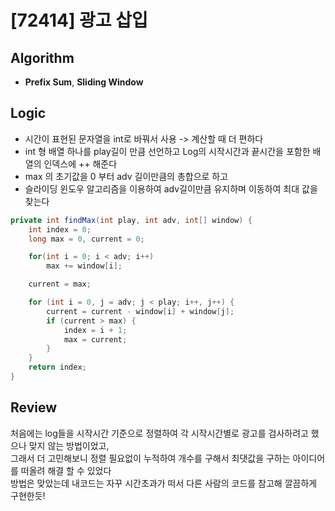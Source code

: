 # [72414] 광고 삽입
## Algorithm
- **Prefix Sum**, **Sliding Window**

## Logic
- 시간이 표현된 문자열을 int로 바꿔서 사용 -> 계산할 때 더 편하다
- int 형 배열 하나를 play길이 만큼 선언하고 Log의 시작시간과 끝시간을 포함한 배열의 인덱스에 ++ 해준다
- max 의 초기값을 0 부터 adv 길이만큼의 총합으로 하고
- 슬라이딩 윈도우 알고리즘을 이용하여 adv길이만큼 유지하며 이동하여 최대 값을 찾는다

```java
private int findMax(int play, int adv, int[] window) {
    int index = 0;
    long max = 0, current = 0;

    for(int i = 0; i < adv; i++)
        max += window[i];

    current = max;

    for (int i = 0, j = adv; j < play; i++, j++) {
        current = current - window[i] + window[j];
        if (current > max) {
            index = i + 1;
            max = current;
        }
    }
    return index;
}
```

## Review
처음에는 log들을 시작시간 기준으로 정렬하여 각 시작시간별로 광고를 검사하려고 했으나 맞지 않는 방법이었고,  
그래서 더 고민해보니 정렬 필요없이 누적하여 개수를 구해서 최댓값을 구하는 아이디어를 떠올려 해결 할 수 있었다  
방법은 맞았는데 내코드는 자꾸 시간초과가 떠서 다른 사람의 코드를 참고해 깔끔하게 구현한듯!